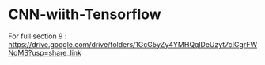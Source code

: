 # CNN-wiith-Tensorflow
For full section 9 : https://drive.google.com/drive/folders/1GcG5yZy4YMHQqlDeUzyt7cICgrFWNqMS?usp=share_link
